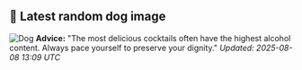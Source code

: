 ## 🐶 Latest random dog image
![Dog](https://images.dog.ceo/breeds/samoyed/n02111889_10734.jpg)
**Advice:** "The most delicious cocktails often have the highest alcohol content. Always pace yourself to preserve your dignity."
*Updated: 2025-08-08 13:09 UTC*
